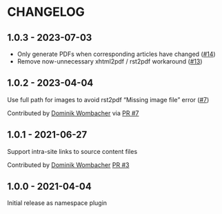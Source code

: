 CHANGELOG
=========

1.0.3 - 2023-07-03
------------------

* Only generate PDFs when corresponding articles have changed ([#14](https://github.com/pelican-plugins/pdf/pull/14))
* Remove now-unnecessary xhtml2pdf / rst2pdf workaround ([#13](https://github.com/pelican-plugins/pdf/pull/13))

1.0.2 - 2023-04-04
------------------

Use full path for images to avoid rst2pdf “Missing image file” error ([#7](https://github.com/pelican-plugins/pdf/pull/7))

Contributed by [Dominik Wombacher](https://github.com/wombelix) via [PR #7](https://github.com/pelican-plugins/pdf/pull/7/)


1.0.1 - 2021-06-27
------------------

Support intra-site links to source content files

Contributed by [Dominik Wombacher](https://github.com/wombelix) [PR #3](https://github.com/pelican-plugins/pdf/pull/3/)


1.0.0 - 2021-04-04
------------------

Initial release as namespace plugin
